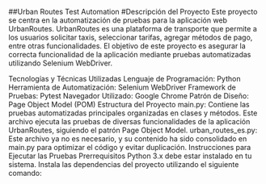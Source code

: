 ##Urban Routes Test Automation
#Descripción del Proyecto
Este proyecto se centra en la automatización de pruebas para la aplicación web UrbanRoutes. UrbanRoutes es una plataforma de transporte que permite a los usuarios solicitar taxis, seleccionar tarifas, agregar métodos de pago, entre otras funcionalidades. El objetivo de este proyecto es asegurar la correcta funcionalidad de la aplicación mediante pruebas automatizadas utilizando Selenium WebDriver.

Tecnologías y Técnicas Utilizadas
Lenguaje de Programación: Python
Herramienta de Automatización: Selenium WebDriver
Framework de Pruebas: Pytest
Navegador Utilizado: Google Chrome
Patrón de Diseño: Page Object Model (POM)
Estructura del Proyecto
main.py: Contiene las pruebas automatizadas principales organizadas en clases y métodos. Este archivo ejecuta las pruebas de diversas funcionalidades de la aplicación UrbanRoutes, siguiendo el patrón Page Object Model.
urban_routes_es.py: Este archivo ya no es necesario, y su contenido ha sido consolidado en main.py para optimizar el código y evitar duplicación.
Instrucciones para Ejecutar las Pruebas
Prerrequisitos
Python 3.x debe estar instalado en tu sistema.
Instala las dependencias del proyecto utilizando el siguiente comando:
